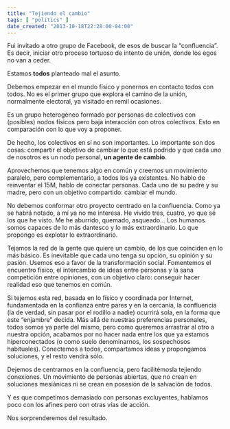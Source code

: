 ```yaml
---
title: "Tejiendo el cambio"
tags: [ "politics" ]
date_created: "2013-10-18T22:28:00-04:00"
---
```


Fui invitado a otro grupo de Facebook, de esos de buscar la “confluencia”. Es decir, iniciar otro proceso tortuoso de intento de unión, donde los egos no van a ceder.

Estamos **todos** planteado mal el asunto.

Debemos empezar en el mundo físico y ponernos en contacto todos con todos. No es el primer grupo que explora el camino de la unión, normalmente electoral, ya visitado en remil ocasiones.

Es un grupo heterogéneo formado por personas de colectivos con (posibles) nodos físicos pero baja interacción con otros colectivos. Esto en comparación con lo que voy a proponer.

De hecho, los colectivos en sí no son importantes. Lo importante son dos cosas: compartir el objetivo de cambiar lo que está podrido y que cada uno de nosotros es un nodo personal, **un agente de cambio**.

Aprovechemos que tenemos algo en común y creemos un movimiento paralelo, pero complementario, a todos los ya existentes. No hablo de reinventar el 15M, hablo de conectar personas. Cada uno de su padre y su madre, pero con un objetivo compartido: cambiar el mundo.

No debemos conformar otro proyecto centrado en la confluencia. Como ya se habrá notado, a mí ya no me interesa. He vivido tres, cuatro, yo que sé los que he visto. Me he aburrido, quemado, asqueado… Los humanos somos capaces de lo más dantesco y lo más extraordinario. Lo que propongo es explotar lo extraordinario.

Tejamos la red de la gente que quiere un cambio, de los que coinciden en lo más básico. Es inevitable que cada uno tenga su opción, su opinión y su pasión. Usemos eso a favor de la transformación social. Fomentemos el encuentro físico, el intercambio de ideas entre personas y la sana competición entre opiniones, con un objetivo claro: conseguir hacer realidad eso que tenemos en común.

Si tejemos esta red, basada en lo físico y coordinada por Internet, fundamentada en la confianza entre pares y en la cercanía, la confluencia (la de verdad, sin pasar por el rodillo a nadie) ocurrirá sola, en la forma que este “enjambre” decida. Más allá de nuestras preferencias personales, todos somos ya parte del mismo, pero como queremos arrastrar al otro a nuestra opción, acabamos por no hacer nada entre los que ya estamos hiperconectados (o como suelo denominarnos, los sospechosos habituales). Conectemos a todos, compartamos ideas y propongamos soluciones, y el resto vendrá sólo.

Dejemos de centrarnos en la confluencia, pero facilitémosla tejiendo conexiones. Un movimiento de personas abiertas, que no crean en soluciones mesiánicas ni se crean en posesión de la salvación de todos.

Y es que competimos demasiado con personas excluyentes, hablamos poco con los afines pero con otras vías de acción.

Nos sorprenderemos del resultado.
